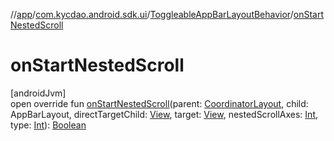 //[app](../../../index.md)/[com.kycdao.android.sdk.ui](../index.md)/[ToggleableAppBarLayoutBehavior](index.md)/[onStartNestedScroll](on-start-nested-scroll.md)

# onStartNestedScroll

[androidJvm]\
open override fun [onStartNestedScroll](on-start-nested-scroll.md)(parent: [CoordinatorLayout](https://developer.android.com/reference/kotlin/androidx/coordinatorlayout/widget/CoordinatorLayout.html), child: AppBarLayout, directTargetChild: [View](https://developer.android.com/reference/kotlin/android/view/View.html), target: [View](https://developer.android.com/reference/kotlin/android/view/View.html), nestedScrollAxes: [Int](https://kotlinlang.org/api/latest/jvm/stdlib/kotlin/-int/index.html), type: [Int](https://kotlinlang.org/api/latest/jvm/stdlib/kotlin/-int/index.html)): [Boolean](https://kotlinlang.org/api/latest/jvm/stdlib/kotlin/-boolean/index.html)
